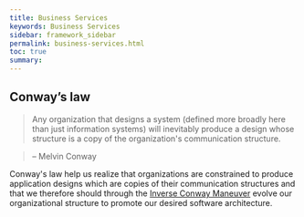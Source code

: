 ```yaml
---
title: Business Services
keywords: Business Services
sidebar: framework_sidebar
permalink: business-services.html
toc: true
summary:
---
```


## Conway’s law
> Any organization that designs a system (defined more broadly here than just information systems) will inevitably produce a design whose structure is a copy of the organization's communication structure.  

> – Melvin Conway

Conway's law help us realize that organizations are constrained to produce application designs which are copies of their communication structures and that we therefore should through the [Inverse Conway Maneuver](http://www.thoughtworks.com/radar/techniques/inverse-conway-maneuver) evolve our organizational structure to promote our desired software architecture.
